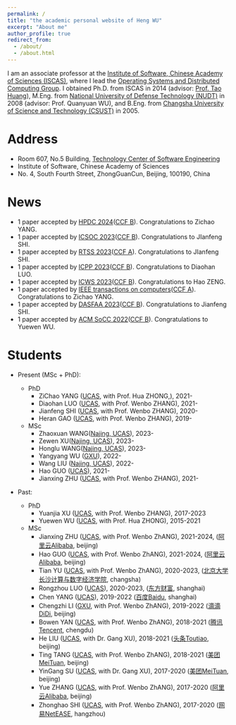 ```yaml
---
permalink: /
title: "the academic personal website of Heng WU"
excerpt: "About me"
author_profile: true
redirect_from: 
  - /about/
  - /about.html
---
```


I am an associate professor at the [Institute of Software, Chinese Academy of Sciences (ISCAS)](http://www.iscas.ac.cn/), 
where I lead the [Operating Systems and Distributed Computing Group](https://github.com/dos-lab). 
I obtained Ph.D. from ISCAS in 2014 (advisor: [Prof. Tao Huang](https://people.ucas.ac.cn/~iscashuangtao)), M.Eng. from 
[National University of Defense Technology (NUDT)](https://www.nudt.edu.cn/) in 2008 
(advisor: Prof. Quanyuan WU), and B.Eng. from [Changsha University of Science and Technology (CSUST)](https://www.csust.edu.cn/) in 2005.

Address
======
- Room 607, No.5 Building, [Technology Center of Software Engineering](http://tcse.cn/)
- Institute of Software, Chinese Academy of Sciences
- No. 4, South Fourth Street, ZhongGuanCun, Beijing, 100190, China

News
======
- 1 paper accepted by [HPDC 2024](https://www.hpdc.org/2024)([CCF B](https://www.ccf.org.cn/Academic_Evaluation/By_category/)). Congratulations to Zichao YANG.
- 1 paper accepted by [ICSOC 2023](https://icsoc2023.diag.uniroma1.it/)([CCF B](https://www.ccf.org.cn/Academic_Evaluation/By_category/)). Congratulations to JIanfeng SHI.
- 1 paper accepted by [RTSS 2023](https://2023.rtss.org/)([CCF A](https://www.ccf.org.cn/Academic_Evaluation/By_category/)). Congratulations to JIanfeng SHI.
- 1 paper accepted by [ICPP 2023](https://icpp23.sci.utah.edu/)([CCF B](https://www.ccf.org.cn/Academic_Evaluation/By_category/)). Congratulations to Diaohan LUO.
- 1 paper accepted by [ICWS 2023](https://conferences.computer.org/icws/2023/)([CCF B](https://www.ccf.org.cn/Academic_Evaluation/By_category/)). Congratulations to Hao ZENG.
- 1 paper accepted by [IEEE transactions on computers](https://ieeexplore.ieee.org/xpl/RecentIssue.jsp?reload=true&punumber=12)([CCF A](https://www.ccf.org.cn/Academic_Evaluation/By_category/)). Congratulations to Zichao YANG.
- 1 paper accepted by [DASFAA 2023](http://cic.tju.edu.cn/info/1041/3905.htm)([CCF B](https://www.ccf.org.cn/Academic_Evaluation/By_category/)). Congratulations to Jianfeng SHI.
- 1 paper accepted by [ACM SoCC 2022](http://acmsocc.org/2022/)([CCF B](https://www.ccf.org.cn/Academic_Evaluation/By_category/)). Congratulations to Yuewen WU.


Students
======
- Present (MSc + PhD):
  - PhD 
    - ZiChao YANG  ([UCAS](https://english.ucas.ac.cn/), with Prof. Hua ZHONG,), 2021-  
    - Diaohan LUO  ([UCAS](https://english.ucas.ac.cn/), with Prof. Wenbo ZHANG), 2021-
    - Jianfeng SHI ([UCAS](https://english.ucas.ac.cn/), with Prof. Wenbo ZHANG), 2020-
    - Heran GAO ([UCAS](https://english.ucas.ac.cn/), with Prof. Wenbo ZHANG), 2019-
  - MSc
    - Zhaoxuan WANG([Najing, UCAS](https://njc.ucas.ac.cn/Introduction_of_UCASNJ.htm)), 2023-
    - Zewen XU([Najing, UCAS](https://njc.ucas.ac.cn/Introduction_of_UCASNJ.htm)), 2023-
	- Honglu WANG([Najing, UCAS](https://njc.ucas.ac.cn/Introduction_of_UCASNJ.htm)), 2023-
    - Yangyang WU ([GXU](https://english.gxu.edu.cn/)), 2022-
    - Wang LIU ([Najing, UCAS](https://njc.ucas.ac.cn/Introduction_of_UCASNJ.htm)), 2022-
    - Hao GUO ([UCAS](https://english.ucas.ac.cn/)), 2021-
    - Jianxing ZHU ([UCAS](https://english.ucas.ac.cn/), with Prof. Wenbo ZHANG), 2021-  
    
 
- Past:
  - PhD
    - Yuanjia XU ([UCAS](https://english.ucas.ac.cn/), with Prof. Wenbo ZHANG), 2017-2023 
    - Yuewen WU ([UCAS](https://english.ucas.ac.cn/), with Prof. Hua ZHONG), 2015-2021 
  - MSc 
    - Jianxing ZHU ([UCAS](https://english.ucas.ac.cn/), with Prof. Wenbo ZhANG), 2021-2024, ([阿里云Alibaba](https://www.alibabacloud.com/), beijing)
    - Hao GUO ([UCAS](https://english.ucas.ac.cn/), with Prof. Wenbo ZhANG), 2021-2024, ([阿里云Alibaba](https://www.alibabacloud.com/), beijing)
    - Tian YU ([UCAS](https://english.ucas.ac.cn/), with Prof. Wenbo ZhANG), 2020-2023, ([北京大学长沙计算与数字经济学院](https://icode.pku.edu.cn/), changsha)
    - Rongzhou LUO ([UCAS](https://english.ucas.ac.cn/)), 2020-2023, ([东方财富](https://www.eastmoney.com/), shanghai)
    - Chen YANG ([UCAS](https://english.ucas.ac.cn/)), 2019-2022 ([百度Baidu](https://ir.baidu.com/), shanghai)
    - Chengzhi LI ([GXU](https://english.gxu.edu.cn/), with Prof. Wenbo ZhANG), 2019-2022 ([滴滴DiDi](https://www.didiglobal.com/), beijing)
    - Bowen YAN  ([UCAS](https://english.ucas.ac.cn/), with Prof. Wenbo ZhANG), 2018-2021 ([腾讯Tencent](https://www.tencent.com/en-us), chengdu)
    - He LIU  ([UCAS](https://english.ucas.ac.cn/), with Dr. Gang XU), 2018-2021 ([头条Toutiao](https://www.toutiao.com/), beijing)
    - Ting TANG  ([UCAS](https://english.ucas.ac.cn/), with Prof. Wenbo ZhANG), 2018-2021 ([美团MeiTuan](https://bj.meituan.com/), beijing)
    - YinGang SU ([UCAS](https://english.ucas.ac.cn/), with Dr. Gang XU), 2017-2020 ([美团MeiTuan](https://bj.meituan.com/), beijing)
    - Yue ZHANG ([UCAS](https://english.ucas.ac.cn/), with Prof. Wenbo ZhANG), 2017-2020 ([阿里云Alibaba](https://www.alibabacloud.com/), beijing)
    - Zhonghao SHI ([UCAS](https://english.ucas.ac.cn/), with Prof. Wenbo ZhANG), 2017-2020 ([网易NetEASE](https://www.163.com/), hangzhou)

